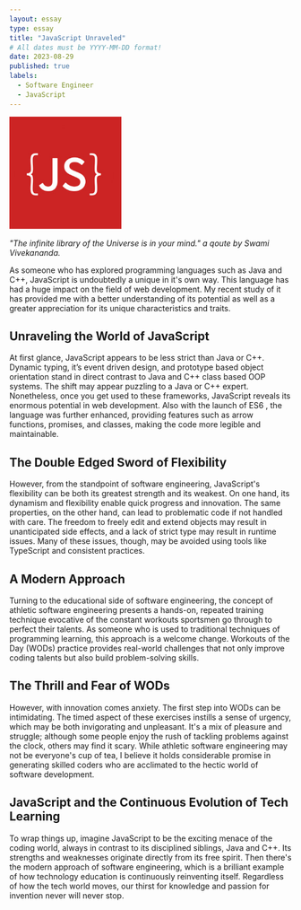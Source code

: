 ```yaml
---
layout: essay
type: essay
title: "JavaScript Unraveled"
# All dates must be YYYY-MM-DD format!
date: 2023-08-29
published: true
labels:
  - Software Engineer
  - JavaScript
---
```


<img width="200px" class="rounded float-start pe-4" src="../img/javascript-libraries.jpg">

*"The infinite library of the Universe is in your mind." a qoute by Swami Vivekananda.* 

As someone who has explored programming languages such as Java and C++, JavaScript is undoubtedly a unique in it's own way. This language has had a huge impact on the field of web development. My recent study of it has provided me with a better understanding of its potential as well as a greater appreciation for its unique characteristics and traits.

## Unraveling the World of JavaScript

At first glance, JavaScript appears to be less strict than Java or C++. Dynamic typing, it’s event driven design, and prototype based object orientation stand in direct contrast to Java and C++ class based OOP systems. The shift may appear puzzling to a Java or C++ expert. Nonetheless, once you get used to these frameworks, JavaScript reveals its enormous potential in web development. Also with the launch of ES6 , the language was further enhanced, providing features such as arrow functions, promises, and classes, making the code more legible and maintainable.


## The Double Edged Sword of Flexibility

However, from the standpoint of software engineering, JavaScript's flexibility can be both its greatest strength and its weakest. On one hand, its dynamism and flexibility enable quick progress and innovation. The same properties, on the other hand, can lead to problematic code if not handled with care. The freedom to freely edit and extend objects may result in unanticipated side effects, and a lack of strict type may result in runtime issues. Many of these issues, though, may be avoided using tools like TypeScript and consistent practices.


## A Modern Approach

Turning to the educational side of software engineering, the concept of athletic software engineering presents a hands-on, repeated training technique evocative of the constant workouts sportsmen go through to perfect their talents. As someone who is used to traditional techniques of programming learning, this approach is a welcome change. Workouts of the Day (WODs) practice provides real-world challenges that not only improve coding talents but also build problem-solving skills.

## The Thrill and Fear of WODs

However, with innovation comes anxiety. The first step into WODs can be intimidating. The timed aspect of these exercises instills a sense of urgency, which may be both invigorating and unpleasant. It's a mix of pleasure and struggle; although some people enjoy the rush of tackling problems against the clock, others may find it scary. While athletic software engineering may not be everyone's cup of tea, I believe it holds considerable promise in generating skilled coders who are acclimated to the hectic world of software development.


## JavaScript and the Continuous Evolution of Tech Learning

To wrap things up, imagine JavaScript to be the exciting menace of the coding world, always in contrast to its disciplined siblings, Java and C++. Its strengths and weaknesses originate directly from its free spirit. Then there's the modern approach of software engineering, which is a brilliant example of how technology education is continuously reinventing itself. Regardless of how the tech world moves, our thirst for knowledge and passion for invention never will never stop.


